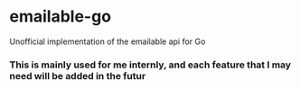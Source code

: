# emailable-go

Unofficial implementation of the emailable api for Go

### This is mainly used for me internly, and each feature that I may need will be added in the futur

